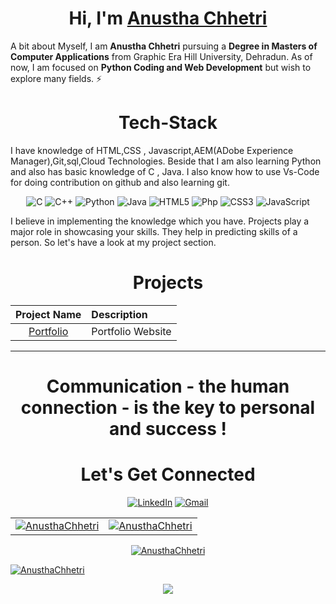 <h1 align="center">Hi, I'm <a href="https://www.linkedin.com/in/anustha-chhetri-2b3086193/" target="_blank"> Anustha Chhetri </a></h1>

A bit about Myself, I am <b>Anustha Chhetri</b> pursuing a <b> Degree in Masters of Computer Applications</b> from Graphic Era Hill University, Dehradun. As of now, I am focused on <b>Python Coding and Web Development</b> but wish to explore many fields. ⚡


<h1 align="center">Tech-Stack</h1>

I have knowledge of HTML,CSS , Javascript,AEM(ADobe Experience Manager),Git,sql,Cloud Technologies. Beside that I am also learning Python and also has basic knowledge of  C , Java. I also know how to use Vs-Code for doing contribution on github and also learning git.

<p align="center"> 
<img alt="C" src="https://img.shields.io/badge/c-%2300599C.svg?&style=for-the-badge&logo=c&logoColor=white" />
<img alt="C++" src="https://img.shields.io/badge/c++-%2300599C.svg?&style=for-the-badge&logo=c%2B%2B&ogoColor=white" />
   <img alt="Python" src="https://img.shields.io/badge/python-%2314354C.svg?style=for-the-badge&logo=python&logoColor=white"/>
 <img alt="Java" src="https://img.shields.io/badge/java-%23ED8B00.svg?&style=for-the-badge&logo=java&logoColor=white" />
<img alt="HTML5" src="https://img.shields.io/badge/html5-%23E34F26.svg?&style=for-the-badge&logo=html5&logoColor=white" />
  <img alt="Php" src="https://img.shields.io/badge/-php-%8A5BE2.svg?&style=for-the-badge&logo=php&logoColor=white" "/>
 <img alt="CSS3" src="https://img.shields.io/badge/css3-%231572B6.svg?&style=for-the-badge&logo=css3&logoColor=white" />
 <img alt="JavaScript" src="https://img.shields.io/badge/javascript-%23323330.svg?&style=for-the-badge&logo=javascript&logoColor=%23F7DF1E" />
</p>
I believe in implementing the knowledge which you have. Projects play a major role in showcasing your skills. They help in predicting skills of a person. So let's have a look at my project section.

<h1 align="center">Projects</h1>




| Project Name      | Description | 
| :---:        |    :----   |  
| [Portfolio ](https://anusthachhetri.github.io/)   | Portfolio Website   |

<hr>

<h1 align="center">Communication - the human connection - is the key to personal and success !</h1>

<h1 align="center">Let's Get Connected</h1>

<div align="center">


<a  href="https://www.linkedin.com/in/anustha-chhetri-2b3086193/" target="_blank"><img alt="LinkedIn" src="https://img.shields.io/badge/linkedin%20-%230077B5.svg?&style=for-the-badge&logo=linkedin&logoColor=white" /></a>
<a href="mailto:anusthachhetri13@gmail.com"><img  alt="Gmail" src="https://img.shields.io/badge/Gmail-D14836?style=for-the-badge&logo=gmail&logoColor=white" />

</div>

<table>
  <tr>
    <td><img src="https://github-readme-stats.vercel.app/api?username=anusthachhetri&show_icons=true&theme=dark&locale=en" alt="AnusthaChhetri" /></td>
    <td><img src="https://github-readme-stats.vercel.app/api/top-langs?username=anusthachhetri&show_icons=true&theme=dark&locale=en&layout=compact" alt="AnusthaChhetri" /></td>
  </tr>
</table>

<div align="center">
<p><img align="center" src="https://github-readme-streak-stats.herokuapp.com/?user=anusthachhetri&theme=dark" alt="AnusthaChhetri" /></p>
  </div>
<p align="left"> <img src="https://komarev.com/ghpvc/?username=anusthachhetri&label=Profile%20views&color=6805D3&style=flat" alt="AnusthaChhetri" /> </p>
   <div align="center">
 <img src="https://activity-graph.herokuapp.com/graph?username=anusthachhetri&bg_color=FFFFFF&color=000000&line=000000&point=00FF00"></div>

